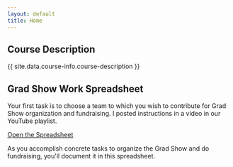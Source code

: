 ```yaml
---
layout: default
title: Home
---
```

## Course Description
{{ site.data.course-info.course-description }}

## Grad Show Work Spreadsheet

Your first task is to choose a team to which you wish to contribute for Grad Show organization and fundraising. I posted instructions in a video in our YouTube playlist.

<a href="https://algonquinlivecom-my.sharepoint.com/:x:/g/personal/paradia_algonquincollege_com/EdFSKEMmLXpIpyYdtc46DgsBjMnXINEbum19BYk_z1E7zw?e=OJm0xd" title="Open the spreadsheet." target="_blank" class="text-center bold">Open the Spreadsheet</a>

As you accomplish concrete tasks to organize the Grad Show and do fundraising, you'll document it in this spreadsheet. 